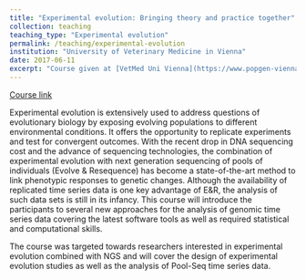 ```yaml
---
title: "Experimental evolution: Bringing theory and practice together"
collection: teaching
teaching_type: "Experimental evolution"
permalink: /teaching/experimental-evolution
institution: "University of Veterinary Medicine in Vienna"
date: 2017-06-11
excerpt: "Course given at [VetMed Uni Vienna](https://www.popgen-vienna.at/training/other-courses/experimental-evolution-2017/)."
---
```

[Course link](https://www.popgen-vienna.at/training/other-courses/experimental-evolution-2017/)

Experimental evolution is extensively used to address questions of evolutionary biology by exposing evolving populations to different environmental conditions. It offers the opportunity to replicate experiments and test for convergent outcomes. With the recent drop in DNA sequencing cost and the advance of sequencing technologies, the combination of experimental evolution with next generation sequencing of pools of individuals (Evolve & Resequence) has become a state-of-the-art method to link phenotypic responses to genetic changes. Although the availability of replicated time series data is one key advantage of E&R, the analysis of such data sets is still in its infancy. This course will introduce the participants to several new approaches for the analysis of genomic time series data covering the latest software tools as well as required statistical and computational skills.

The course was targeted towards researchers interested in experimental evolution combined with NGS and will cover the design of experimental evolution studies as well as the analysis of Pool-Seq time series data.
